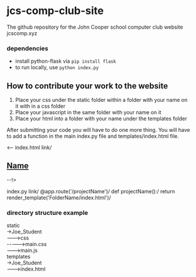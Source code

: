 # jcs-comp-club-site
The github repository for the John Cooper school computer club website\
jcscomp.xyz

### dependencies
* install python-flask via <code>pip install flask</code>
* to run locally, use <code>python index.py</code>

## How to contribute your work to the website
1. Place your css under the static folder within a folder with your name on it
   with in a css folder
2. Place your javascript in the same folder with your name on it
3. Place your html into a folder with your name under the templates folder

After submitting your code you will have to do one more thing. You will have to
add a function in the main index.py file and templates/index.html file.

<--
index.html link/
<a href="/projectName"><h2>Name</h2></a>
--!>

index.py link/
@app.route('/projectName')/
def projectName():/
    return render_template('FolderName/index.html')/

### directory structure example
static\
->Joe_Student\
--->css\
----->main.css\
--->main.js\
templates\
->Joe_Student\
--->index.html
